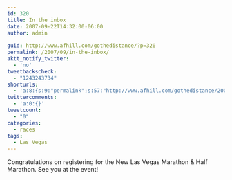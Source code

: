 ```yaml
---
id: 320
title: In the inbox
date: 2007-09-22T14:32:00-06:00
author: admin
  
guid: http://www.afhill.com/gothedistance/?p=320
permalink: /2007/09/in-the-inbox/
aktt_notify_twitter:
  - 'no'
tweetbackscheck:
  - "1243243734"
shorturls:
  - 'a:8:{s:9:"permalink";s:57:"http://www.afhill.com/gothedistance/2007/09/in-the-inbox/";s:7:"tinyurl";s:25:"http://tinyurl.com/c4ffaw";s:4:"isgd";s:17:"http://is.gd/heOI";s:5:"bitly";s:19:"http://bit.ly/ipvRM";s:5:"snipr";s:22:"http://snipr.com/aqmtl";s:5:"snurl";s:22:"http://snurl.com/aqmtl";s:7:"snipurl";s:24:"http://snipurl.com/aqmtl";s:4:"trim";s:17:"http://tr.im/cq80";}'
twittercomments:
  - 'a:0:{}'
tweetcount:
  - "0"
categories:
  - races
tags:
  - Las Vegas
---
```

Congratulations on registering for the New Las Vegas Marathon & Half Marathon. See you at the event!